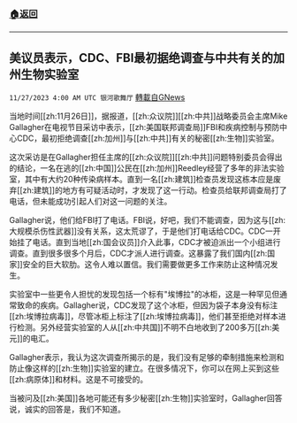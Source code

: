 ###  [:house:返回](README.md)
---


## 美议员表示，CDC、FBI最初据绝调查与中共有关的加州生物实验室
`11/27/2023 4:00 AM UTC 银河歌舞厅` [轉載自GNews](https://gnews.org/articles/2040860)

当地时间[[zh:11月26日]]，据报道，[[zh:众议院]][[zh:中共]]战略委员会主席Mike Gallagher在电视节目采访中表示，[[zh:美国联邦调查局]]FBI和疾病控制与预防中心CDC，最初拒绝调查[[zh:加州]]与[[zh:中共]]有关的秘密[[zh:生物]]实验室。

这次采访是在Gallagher担任主席的[[zh:众议院]][[zh:中共]]问题特别委员会得出的结论，一名在逃的[[zh:中国]]公民在[[zh:加州]]Reedley经营了多年的非法实验室，其中有大约20种传染病样本。直到一名[[zh:建筑]]检查员发现这栋本应是废弃[[zh:建筑]]的地方有可疑活动时，才发现了这一行动。检查员给联邦调查局打了电话，但未能成功引起人们对这一问题的关注。

Gallagher说，他们给FBI打了电话。FBI说，好吧，我们不能调查，因为这与[[zh:大规模杀伤性武器]]没有关系，这太荒谬了，于是他们打电话给CDC。CDC一开始挂了电话。直到当地[[zh:国会议员]]介入此事，CDC才被迫派出一个小组进行调查。直到很多很多个月后，CDC才派人进行调查。这暴露了我们国内[[zh:国家]]安全的巨大软肋。这令人难以置信。我们需要做更多工作来防止这种情况发生。

实验室中一些更令人担忧的发现包括一个标有"埃博拉"的冰柜，这是一种罕见但通常致命的疾病。Gallagher说，CDC发现了这个冰柜，但因为袋子本身没有标注[[zh:埃博拉病毒]]，尽管冰柜上标注了[[zh:埃博拉病毒]]，他们甚至拒绝对样本进行检测。另外经营实验室的人从[[zh:中共国]]不明不白地收到了200多万[[zh:美元]]的电汇。

Gallagher表示，我认为这次调查所揭示的是，我们没有足够的牵制措施来检测和防止像这样的[[zh:生物]]实验室的建立。在很多情况下，你可以在网上买到这些[[zh:病原体]]和材料。这是不可接受的。

当被问及[[zh:美国]]各地可能还有多少秘密[[zh:生物]]实验室时，Gallagher回答说，诚实的回答是，我们不知道。

